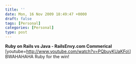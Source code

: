 ```yaml
---
title: ''
date: Mon, 16 Nov 2009 18:49:47 +0000
draft: false
tags: [Personal]
categories: [Personal]
type: post
---
```


**Ruby on Rails vs Java - RailsEnvy.com Commerical** \[youtube=http://www.youtube.com/watch?v=PQbuyKUaKFo\]
BWAHAHAHA Ruby for the win!